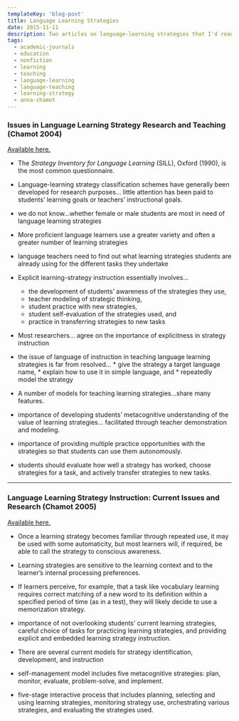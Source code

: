 ```yaml
---
templateKey: 'blog-post'
title: Language Learning Strategies
date: 2015-11-11
description: Two articles on language-learning strategies that I'd read when interested in the topic.
tags:
  - academic-journals
  - education
  - nonfiction
  - learning
  - teaching
  - language-learning
  - language-teaching
  - learning-strategy
  - anna-chamot
---
```


### Issues in Language Learning Strategy Research and Teaching (Chamot 2004)

[Available here.](http://e-flt.nus.edu.sg/v1n12004/chamot.pdf)

*   The _Strategy Inventory for Language Learning_ (SILL), Oxford (1990), is the most common questionnaire.
*   Language-learning strategy classification schemes have generally been developed for research purposes... little attention has been paid to students’ learning goals or teachers’ instructional goals.
*   we do not know...whether female or male students are most in need of language learning strategies
*   More proficient language learners use a greater variety and often a greater number of learning strategies
*   language teachers need to find out what learning strategies students are already using for the different tasks they undertake
*   Explicit learning-strategy instruction essentially involves...
    *   the development of students’ awareness of the strategies they use,
    *   teacher modeling of strategic thinking,
    *   student practice with new strategies,
    *   student self-evaluation of the strategies used, and
    *   practice in transferring strategies to new tasks

*   Most researchers... agree on the importance of explicitness in strategy instruction
*   the issue of language of instruction in teaching language learning strategies is far from resolved... 
        * give the strategy a target language name, 
        * explain how to use it in simple language, and 
        * repeatedly model the strategy
*   A number of models for teaching learning strategies...share many features.

*   importance of developing students’ metacognitive understanding of the value of learning strategies... facilitated through teacher demonstration and modeling.
*   importance of providing multiple practice opportunities with the strategies so that students can use them autonomously.
*   students should evaluate how well a strategy has worked, choose strategies for a task, and actively transfer strategies to new tasks.

* * *

### Language Learning Strategy Instruction: Current Issues and Research (Chamot 2005)

[Available here.](https://www.cambridge.org/core/journals/annual-review-of-applied-linguistics/article/language-learning-strategy-instruction-current-issues-and-research/6882EFF43DCE89D3331DC2F3CFF31595/core-reader#)

*   Once a learning strategy becomes familiar through repeated use, it may be used with some automaticity, but most learners will, if required, be able to call the strategy to conscious awareness.
*   Learning strategies are sensitive to the learning context and to the learner’s internal processing preferences.

*   If learners perceive, for example, that a task like vocabulary learning requires correct matching of a new word to its definition within a specified period of time (as in a test), they will likely decide to use a memorization strategy.

*   importance of not overlooking students’ current learning strategies, careful choice of tasks for practicing learning strategies, and providing explicit and embedded learning strategy instruction.
*   There are several current models for strategy identification, development, and instruction

*   self-management model includes five metacognitive strategies: plan, monitor, evaluate, problem-solve, and implement.
*   five-stage interactive process that includes planning, selecting and using learning strategies, monitoring strategy use, orchestrating various strategies, and evaluating the strategies used.